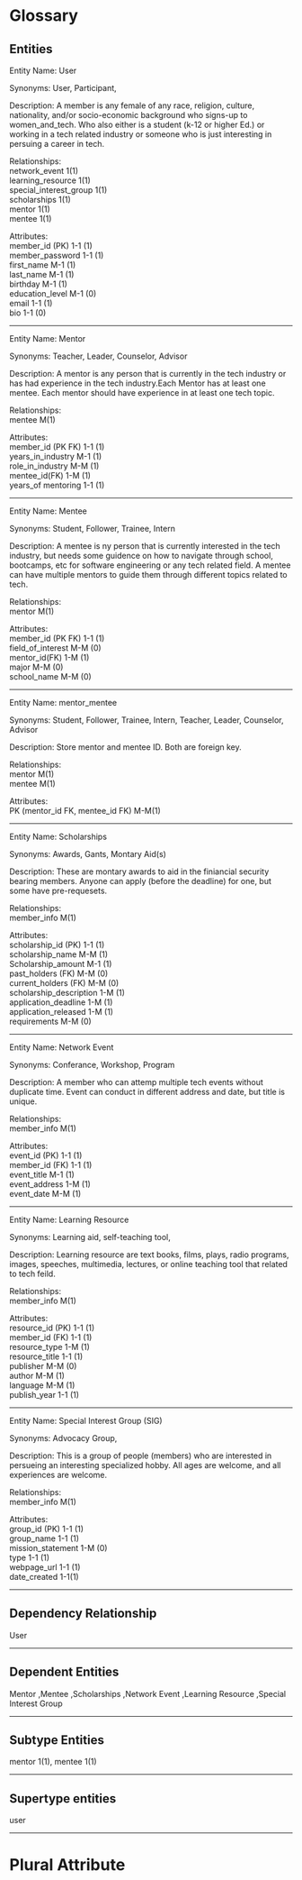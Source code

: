 Glossary
===

## Entities

Entity Name: User

Synonyms: User, Participant, 

Description: A member is any female of any race, religion, culture, nationality, and/or socio-economic background who signs-up to women_and_tech. Who also either is a student (k-12 or higher Ed.) or working in a tech related industry or someone who is just interesting in persuing a career in tech.

Relationships:  <br />
network_event 1(1) <br />
learning_resource 1(1) <br />
special_interest_group 1(1)<br />
scholarships 1(1)<br />
mentor 1(1) <br />
mentee 1(1) <br />

Attributes:<br />
member_id (PK) 1-1 (1) <br />
member_password 1-1 (1) <br />
first_name M-1 (1) <br />
last_name M-1 (1) <br />
birthday M-1 (1) <br />
education_level M-1 (0) <br />
email 1-1 (1) <br />
bio 1-1 (0) <br />

---

Entity Name: Mentor

Synonyms: Teacher, Leader, Counselor, Advisor

Description: A mentor is any person that is currently in the tech industry or has had experience in the tech industry.Each Mentor has at least one mentee. Each mentor should have experience in at least one tech topic.

Relationships: <br />
mentee M(1) <br />

Attributes: <br />
member_id (PK FK) 1-1 (1) <br />
years_in_industry M-1 (1) <br />
role_in_industry M-M (1) <br />
mentee_id(FK) 1-M (1) <br />
years_of mentoring 1-1 (1) <br />

---

Entity Name: Mentee

Synonyms: Student, Follower, Trainee, Intern

Description: A mentee is ny person that is currently interested in the tech industry, but needs some guidence on how to navigate through school, bootcamps, etc for software engineering or any tech related field. A mentee can have multiple mentors to guide them through different topics related to tech.

Relationships: <br />
mentor M(1) <br />

Attributes: <br />
member_id (PK FK) 1-1 (1)  <br />
field_of_interest M-M (0)  <br />
mentor_id(FK) 1-M (1)  <br />
major M-M (0)  <br />
school_name M-M (0)  <br />

---
Entity Name: mentor_mentee

Synonyms: Student, Follower, Trainee, Intern, Teacher, Leader, Counselor, Advisor

Description: Store mentor and mentee ID. Both are foreign key.

Relationships: <br />
mentor M(1) <br />
mentee M(1) <br />

Attributes: <br />
PK (mentor_id FK, mentee_id FK) M-M(1)

---

Entity Name: Scholarships

Synonyms: Awards, Gants, Montary Aid(s)

Description: These are montary awards to aid in the finiancial security bearing members. Anyone can apply (before the deadline) for one, but some have pre-requesets. 

Relationships: <br>
member_info M(1) <br />

Attributes: <br>
scholarship_id (PK) 1-1 (1) <br>
scholarship_name M-M (1) <br>
Scholarship_amount M-1 (1) <br>
past_holders (FK) M-M (0) <br>
current_holders (FK) M-M (0) <br>
scholarship_description 1-M (1) <br>
application_deadline 1-M (1) <br>
application_released 1-M (1) <br>
requirements M-M (0) <br>

---

Entity Name: Network Event

Synonyms: Conferance, Workshop, Program

Description: A member who can attemp multiple tech events without duplicate time. Event can conduct in different address and date, but title is unique.

Relationships: <br />
member_info M(1) <br />

Attributes: <br />
event_id (PK) 1-1 (1) <br />
member_id (FK) 1-1 (1) <br />
event_title M-1 (1) <br />
event_address 1-M (1) <br />
event_date M-M (1) <br />

---

Entity Name:  Learning Resource

Synonyms: Learning aid, self-teaching tool, 

Description: Learning resource are text books, films, plays, radio programs, images, speeches, multimedia, lectures, or online teaching tool that related to tech feild.

Relationships: <br />
member_info M(1) <br />

Attributes: <br />
resource_id (PK) 1-1 (1) <br />
member_id (FK) 1-1 (1) <br />
resource_type 1-M (1)  <br />
resource_title 1-1 (1) <br />
publisher M-M (0) <br />
author M-M (1) <br />
language M-M (1) <br />
publish_year 1-1 (1) <br />

---

Entity Name: Special Interest Group (SIG)

Synonyms: Advocacy Group, 

Description: This is a group of people (members) who are interested in persueing an interesting specialized hobby. All ages are welcome, and all experiences are welcome.

Relationships: <br>
member_info M(1) <br>

Attributes: <br>
group_id (PK) 1-1 (1) <br>
group_name 1-1 (1) <br>
mission_statement 1-M (0) <br>
type 1-1 (1) <br>
webpage_url 1-1 (1) <br>
date_created 1-1(1) <br>

---
## Dependency Relationship

User

---
## Dependent Entities

Mentor ,Mentee ,Scholarships ,Network Event ,Learning Resource ,Special Interest Group

---
## Subtype Entities
mentor 1(1), mentee 1(1)

---
## Supertype entities
user

---
# Plural Attribute
